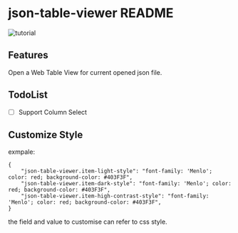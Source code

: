 # json-table-viewer README

![tutorial](https://github.com/lengmoXXL/vscode-json-table-viewer/raw/main/yuqueCli.gif)

## Features

Open a Web Table View for current opened json file.

## TodoList

* [ ] Support Column Select

## Customize Style

exmpale:

```
{
    "json-table-viewer.item-light-style": "font-family: 'Menlo'; color: red; background-color: #403F3F",
    "json-table-viewer.item-dark-style": "font-family: 'Menlo'; color: red; background-color: #403F3F",
    "json-table-viewer.item-high-contrast-style": "font-family: 'Menlo'; color: red; background-color: #403F3F",
}
```

the field and value to customise can refer to css style.